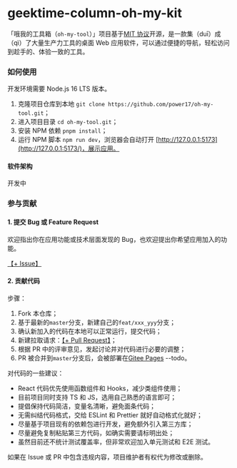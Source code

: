 # geektime-column-oh-my-kit

「哦我的工具箱（`oh-my-tool`）」项目基于[MIT 协议](./LICENSE)开源，是一款集（duī）成（qì）了大量生产力工具的桌面 Web 应用软件，可以通过便捷的导航，轻松访问到趁手的、体验一致的工具。
### 如何使用

开发环境需要 Node.js 16 LTS 版本。

1. 克隆项目仓库到本地 `git clone https://github.com/power17/oh-my-tool.git`；
2. 进入项目目录 `cd oh-my-tool.git`；
3. 安装 NPM 依赖 `pnpm install`；
4. 运行 NPM 脚本 `npm run dev`，浏览器会自动打开 [http://127.0.0.1:5173](http://127.0.0.1:5173/)，展示应用。

#### 软件架构

开发中

### 参与贡献

#### 1. 提交 Bug 或 Feature Request

欢迎指出你在应用功能或技术层面发现的 Bug，也欢迎提出你希望应用加入的功能。

[【+ Issue】](https://github.com/power17/oh-my-tool/issues)

#### 2. 贡献代码

步骤：

1. Fork 本仓库；
2. 基于最新的`master`分支，新建自己的`feat/xxx_yyy`分支；
3. 确认新加入的代码在本地可以正常运行，提交代码；
4. 新建拉取请求：[【+ Pull Request】](https://github.com/power17/oh-my-tool/pulls/new)；
5. 根据 PR 中的评审意见，发起讨论并对代码进行必要的调整；
6. PR 被合并到`master`分支后，会被部署在[Gitee Pages](https://github.com/power17/oh-my-tool) --todo。


对代码的一些建议：

- React 代码优先使用函数组件和 Hooks，减少类组件使用；
- 目前项目同时支持 TS 和 JS，选用自己熟悉的语言即可；
- 提倡保持代码简洁，变量名清晰，避免面条代码；
- 无需纠结代码格式，交给 ESLint 和 Prettier 就好自动格式化就好；
- 尽量基于项目现有的依赖包进行开发，避免额外引入第三方库；
- 尽量避免复制粘贴第三方代码，如确实需要请标明出处；
- 虽然目前还不统计测试覆盖率，但非常欢迎加入单元测试和 E2E 测试。


如果在 Issue 或 PR 中包含违规内容，项目维护者有权代为修改或删除。
